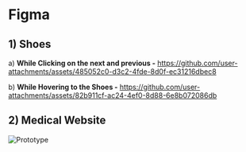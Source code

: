 # Figma

## 1) Shoes

a) **While Clicking on the next and previous -** https://github.com/user-attachments/assets/485052c0-d3c2-4fde-8d0f-ec31216dbec8

b) **While Hovering to the Shoes -** https://github.com/user-attachments/assets/82b911cf-ac24-4ef0-8d88-6e8b072086db


## 2) Medical Website
   ![Prototype](https://github.com/user-attachments/assets/955c2235-28fb-4878-8352-baa246c30483)

